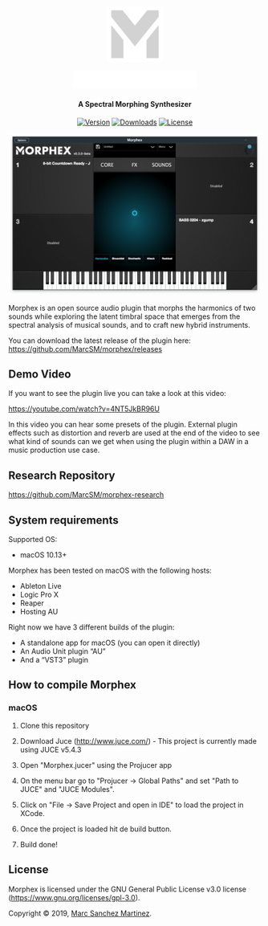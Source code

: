 <p align="center"><img width="110" height="110" src="https://github.com/MarcSM/morphex/blob/master/Assets/Images/Logos/morphex_logo.png?raw=true"></p>

<p align="center"><img width="248" src="https://github.com/MarcSM/morphex/blob/master/Assets/Images/Logos/morphex_long_logo.svg?raw=true"></p>

<h4 align="center">A Spectral Morphing Synthesizer</h4>

<p align="center">
  <a href="https://github.com/MarcSM/morphex/releases"><img src="https://img.shields.io/github/release/MarcSM/morphex.svg" alt="Version"></a>
  <a href="https://github.com/MarcSM/morphex/releases"><img src="https://img.shields.io/github/downloads/MarcSM/morphex/total.svg" alt="Downloads"></a>
  <a href="https://www.gnu.org/licenses/agpl-3.0"><img src="https://img.shields.io/badge/License-AGPL%20v3-blue.svg" alt="License"></a>
</p>

<p align="center">
  <a href="https://github.com/MarcSM/morphex"><img src="https://github.com/MarcSM/morphex/blob/master/Assets/Images/GUI/current_version.png?raw=true" alt="Morphex GUI"></a>
</p>

Morphex is an open source audio plugin that morphs the harmonics of two sounds while exploring the latent timbral space that emerges from the spectral analysis of musical sounds, and to craft new hybrid instruments. 

You can download the latest release of the plugin here: https://github.com/MarcSM/morphex/releases

## Demo Video

If you want to see the plugin live you can take a look at this video:

https://youtube.com/watch?v=4NT5JkBR96U

In this video you can hear some presets of the plugin. External plugin effects such as distortion and reverb are used at the end of the video to see what kind of sounds can we get when using the plugin within a DAW in a music production use case.

## Research Repository

https://github.com/MarcSM/morphex-research

## System requirements

Supported OS:

- macOS 10.13+

Morphex has been tested on macOS with the following hosts:

- Ableton Live
- Logic Pro X
- Reaper
- Hosting AU

Right now we have 3 different builds of the plugin:

- A standalone app for macOS (you can open it directly)
- An Audio Unit plugin “AU”
- And a “VST3” plugin

## How to compile Morphex

### macOS

1. Clone this repository

2. Download Juce (http://www.juce.com/) - This project is currently made using JUCE v5.4.3

3. Open "Morphex.jucer" using the Projucer app

4. On the menu bar go to "Projucer -> Global Paths" and set "Path to JUCE" and "JUCE Modules".

5. Click on "File -> Save Project and open in IDE" to load the project in XCode. 

6. Once the project is loaded hit de build button.

7. Build done!

## License

Morphex is licensed under the GNU General Public License v3.0 license (https://www.gnu.org/licenses/gpl-3.0).

Copyright © 2019, [Marc Sanchez Martinez](https://github.com/MarcSM).
